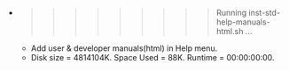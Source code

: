 * >>>>>>>>> Running inst-std-help-manuals-html.sh ...
  * Add user & developer manuals(html) in Help menu.
  * Disk size = 4814104K. Space Used = 88K. Runtime = 00:00:00:00.

